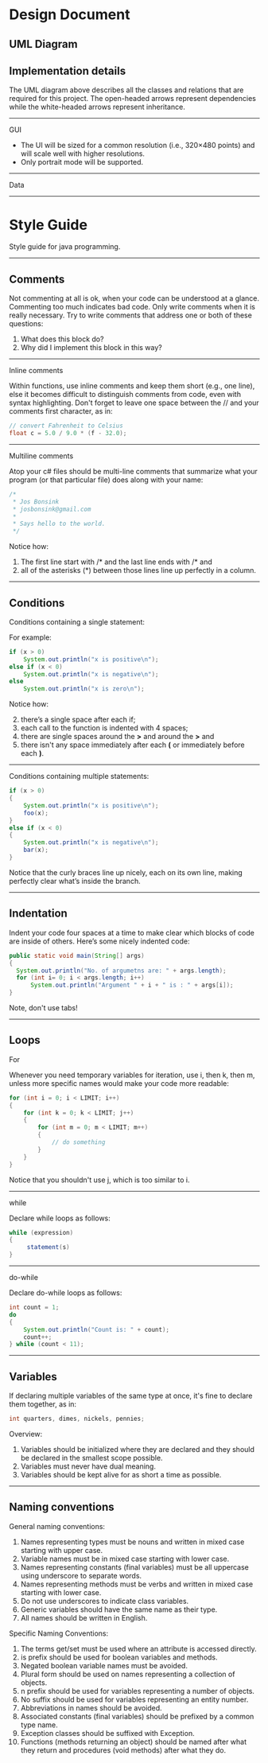 Design Document
===============

UML Diagram
-----------



Implementation details
----------------------

The UML diagram above describes all the classes and relations that are required for this project. The open-headed arrows represent dependencies while the white-headed arrows represent inheritance.

----------

GUI


 - The UI will be sized for a common resolution (i.e., 320×480 points) and will scale well with higher resolutions.
 - Only portrait mode will be supported.

----------

Data


----------


Style Guide
=======

Style guide for java programming.

----------

Comments
---------

Not commenting at all is ok, when your code can be understood at a glance. Commenting too much indicates bad code.
Only write comments when it is really necessary. Try to write comments that address one or both of these questions:

1. What does this block do?
2. Why did I implement this block in this way?

----------
Inline comments

Within functions, use inline comments and keep them short (e.g., one line), else it becomes
difficult to distinguish comments from code, even with syntax highlighting. Don't forget
to leave one space between the // and your comments first character, as in:

``` c#
// convert Fahrenheit to Celsius
float c = 5.0 / 9.0 * (f - 32.0);
```

----------

Multiline comments

Atop your c# files should be multi-line comments that summarize what your program
(or that particular file) does along with your name:

``` C#
/*
 * Jos Bonsink
 * josbonsink@gmail.com
 *
 * Says hello to the world.
 */
```

Notice how:

 1. The first line start with /* and the last line ends with /* and
 2. all of the asterisks (*) between those lines line up perfectly in a column.

----------

Conditions
----------

Conditions containing a single statement:

For example:
``` java
if (x > 0)
    System.out.println("x is positive\n");
else if (x < 0)
    System.out.println("x is negative\n");
else
    System.out.println("x is zero\n");
```

Notice how:

2. there’s a single space after each if;
3. each call to the function is indented with 4 spaces;
4. there are single spaces around the **>** and around the **>** and
5. there isn't any space immediately after each **(** or immediately before each **)**.


----------
Conditions containing multiple statements:

``` java
if (x > 0)
{
    System.out.println("x is positive\n");
    foo(x);
}
else if (x < 0)
{
    System.out.println("x is negative\n");
    bar(x);
}
```

Notice that the curly braces line up nicely, each on its own line, making perfectly clear what’s inside the branch.

----------

Indentation
---------

Indent your code four spaces at a time to make clear which blocks of code are inside of others. Here’s some nicely indented code:

``` java
public static void main(String[] args) 
{
  System.out.println("No. of argumetns are: " + args.length);
  for (int i= 0; i < args.length; i++)
      System.out.println("Argument " + i + " is : " + args[i]);
}
```

Note, don't use tabs!


----------

Loops
-----

For

Whenever you need temporary variables for iteration, use i, then k, then m, unless more specific names would make your code more readable:

``` java
for (int i = 0; i < LIMIT; i++)
{
    for (int k = 0; k < LIMIT; j++)
    {
        for (int m = 0; m < LIMIT; m++)
        {
            // do something
        }
    }
}
```

Notice that you shouldn't use j, which is too similar to i.


----------
while

Declare while loops as follows:

``` java
while (expression) 
{
     statement(s)
}
```


----------
do-while

Declare do-while loops as follows:

``` java
int count = 1;
do 
{
    System.out.println("Count is: " + count);
    count++;
} while (count < 11);
```


----------

Variables
---------

If declaring multiple variables of the same type at once, it's fine to declare them together, as in:

``` java
int quarters, dimes, nickels, pennies;
```

Overview:

1. Variables should be initialized where they are declared and they should be declared in the smallest scope possible.
2. Variables must never have dual meaning.
3. Variables should be kept alive for as short a time as possible.

----------

Naming conventions
------------------

General naming conventions:

1. Names representing types must be nouns and written in mixed case starting with upper case.
2. Variable names must be in mixed case starting with lower case.
3. Names representing constants (final variables) must be all uppercase using underscore to separate words.
4. Names representing methods must be verbs and written in mixed case starting with lower case.
5. Do not use underscores to indicate class variables.
6. Generic variables should have the same name as their type.
7. All names should be written in English.

Specific Naming Conventions:

1. The terms get/set must be used where an attribute is accessed directly.
2. is prefix should be used for boolean variables and methods.
3. Negated boolean variable names must be avoided.
3. Plural form should be used on names representing a collection of objects.
4. n prefix should be used for variables representing a number of objects.
5. No suffix should be used for variables representing an entity number.
6. Abbreviations in names should be avoided.
7. Associated constants (final variables) should be prefixed by a common type name.
8. Exception classes should be suffixed with Exception.
9. Functions (methods returning an object) should be named after what they return and procedures (void methods) after what they do.


  [1]: https://raw.github.com/muzzi11/hangman/master/Doc/uml-diagram.png